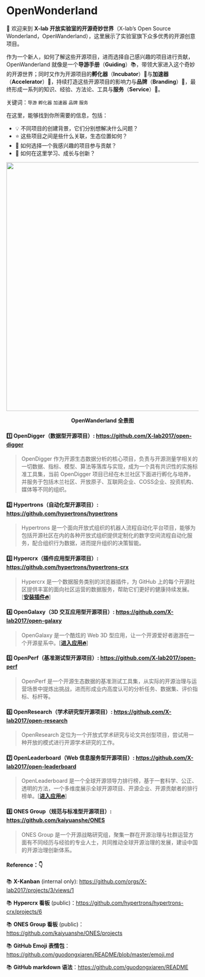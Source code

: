 # OpenWonderland

👋 欢迎来到 **X-lab 开放实验室的开源奇妙世界**（X-lab’s Open Source Wonderland，OpenWanderland），这里展示了实验室旗下众多优秀的开源创意项目。

作为一个新人，如何了解这些开源项目，进而选择自己感兴趣的项目进行贡献，OpenWanderland 就像是一个**导游手册**（**Guiding**）📚，带领大家进入这个奇妙的开源世界；同时又作为开源项目的**孵化器**（**Incubator**）🐣与**加速器**（**Accelerator**）🚀，持续打造这些开源项目的影响力与**品牌**（**Branding**）🌟，最终形成一系列的知识、经验、方法论、工具与**服务**（**Service**）💁。

关键词：`导游` `孵化器` `加速器` `品牌` `服务`

在这里，能够找到你所需要的信息，包括：

- 💡 不同项目的创建背景，它们分别想解决什么问题？
- ⭐ 这些项目之间是些什么关联，生态位置如何？
- 🙌 如何选择一个我感兴趣的项目参与贡献？
- 💪 如何在这里学习、成长与创新？

<div align=center>
<img src="https://user-images.githubusercontent.com/15010826/159147077-08558014-0362-4ab2-b8f9-4cb69b03d52c.png" width="650px">
</div>

**<p align="center">OpenWanderland 全景图</p>**

#### 1️⃣ **OpenDigger（数据型开源项目）**: https://github.com/X-lab2017/open-digger

> OpenDigger 作为开源生态数据分析的核心项目，负责与开源测量学相关的一切数据、指标、模型、算法等落库与实现，成为一个具有共识性的实施标准工具集，当前 OpenDigger 项目已经在木兰社区下面进行孵化与培养，并服务于包括木兰社区、开放原子、互联网企业、COSS企业、投资机构、媒体等不同的组织。

#### 2️⃣ **Hypertrons（自动化型开源项目）**: https://github.com/hypertrons/hypertrons

> Hypertrons 是一个面向开放式组织的机器人流程自动化平台项目，能够为包括开源社区在内的各种开放式组织提供定制化的数字空间流程自动化服务，配合组织行为数据，进而提升组织的决策智能。

#### 3️⃣ **Hypercrx（插件应用型开源项目）**: https://github.com/hypertrons/hypertrons-crx

> Hypercrx 是一个数据服务类别的浏览器插件，为 GitHub 上的每个开源社区提供丰富的面向社区运营的数据服务，帮助它们更好的健康持续发展。[[**安装插件🔥**](https://github.com/hypertrons/hypertrons-crx/blob/master/INSTALLATION.md "Hypercrx 插件")]

#### 4️⃣ **OpenGalaxy（3D 交互应用型开源项目）**: https://github.com/X-lab2017/open-galaxy

> OpenGalaxy 是一个酷炫的 Web 3D 型应用，让一个开源爱好者遨游在一个开源星系中。[[**进入应用🔥**](https://open-galaxy.x-lab.info "开源星系")]

#### 5️⃣ **OpenPerf（基准测试型开源项目）**: https://github.com/X-lab2017/open-perf

> OpenPerf 是一个开源生态数据的基准测试工具集，从实际的开源治理与运营场景中提炼出挑战，进而形成业内高度认可的分析任务、数据集、评价指标、标杆等。

#### 6️⃣ **OpenResearch（学术研究型开源项目）**: https://github.com/X-lab2017/open-research

> OpenResearch 定位为一个开放式学术研究与论文共创型项目，尝试用一种开放的模式进行开源学术研究的工作。

#### 7️⃣ **OpenLeaderboard（Web 信息服务型开源项目）**: https://github.com/X-lab2017/open-leaderboard

> OpenLeaderboard 是一个全球开源领导力排行榜，基于一套科学、公正、透明的方法，一个多维度展示全球开源项目、开源企业、开源贡献者的排行榜单。[[**进入应用🔥**](http://open-leaderboard.x-lab.info "全球开源领导力榜单")]

#### 8️⃣ **ONES Group（规范与标准型开源项目）**: https://github.com/kaiyuanshe/ONES

> ONES Group 是一个开源战略研究组，聚集一群在开源治理与社群运营方面有不同经历与经验的专业人士，共同推动全球开源治理的发展，建设中国的开源治理创新体系。


#### **Reference：👇**

📚 **X-Kanban** (internal only): https://github.com/orgs/X-lab2017/projects/3/views/1

📚 **Hypercrx 看板** (public)：https://github.com/hypertrons/hypertrons-crx/projects/6

📚 **ONES Group 看板** (public)：https://github.com/kaiyuanshe/ONES/projects

📚 **GitHub Emoji 表情包**：https://github.com/guodongxiaren/README/blob/master/emoji.md

📚 **GitHub markdown 语法**：https://github.com/guodongxiaren/README

